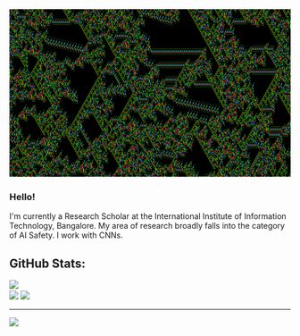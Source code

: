 <picture>
 <img alt="Cellular Automata Cosmos." src="images/ezgif-2-e22db535cf.gif" width="1000" height="300">
</picture>

### Hello!
I'm currently a Research Scholar at the International Institute of Information Technology, Bangalore. My area of research broadly falls into the category of AI Safety. I work with CNNs. 

## GitHub Stats:
![](https://github-readme-stats.vercel.app/api/top-langs/?username=SykChw&theme=dark&hide_border=true&include_all_commits=true&count_private=false&layout=compact)<br/>
![](https://github-readme-stats.vercel.app/api?username=SykChw&theme=dark&hide_border=true&include_all_commits=true&count_private=false)
![](https://github-readme-streak-stats.herokuapp.com/?user=SykChw&theme=dark&hide_border=true)<br/>


---
[![](https://visitcount.itsvg.in/api?id=SykChw&icon=0&color=0)](https://visitcount.itsvg.in)

<!-- Proudly created with GPRM ( https://gprm.itsvg.in ) -->

<!--
**SykChw/SykChw** is a ✨ _special_ ✨ repository because its `README.md` (this file) appears on your GitHub profile.

Here are some ideas to get you started:

- 🔭 I’m currently working on ...
- 🌱 I’m currently learning ...
- 👯 I’m looking to collaborate on ...
- 🤔 I’m looking for help with ...
- 💬 Ask me about ...
- 📫 How to reach me: ...
- 😄 Pronouns: ...
- ⚡ Fun fact: ...
-->
